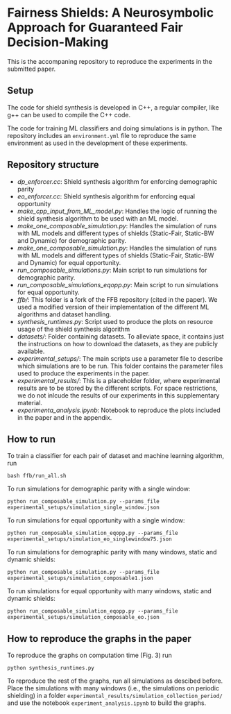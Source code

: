 # Fairness Shields: A Neurosymbolic Approach for Guaranteed Fair Decision-Making

This is the accompaning repository to reproduce the experiments in the submitted paper. 

## Setup
The code for shield synthesis is developed in C++, a regular compiler, like g++ can be used to compile the C++ code.

The code for training ML classifiers and doing simulations is in python. The repository includes an `environment.yml` file to reproduce the same environment as used in the development of these experiments.

## Repository structure
- *dp_enforcer.cc*: Shield synthesis algorithm for enforcing demographic parity
- *eo_enforcer.cc*: Shield synthesis algorithm for enforcing equal opportunity
- *make_cpp_input_from_ML_model.py*: Handles the logic of running the shield synthesis algorithm to be used with an ML model.
- *make_one_composable_simulation.py*: Handles the simulation of runs with ML models and different types of shields (Static-Fair, Static-BW and Dynamic) for demographic parity.
- *make_one_composable_simulation.py*: Handles the simulation of runs with ML models and different types of shields (Static-Fair, Static-BW and Dynamic) for equal opportunity.
- *run_composable_simulations.py*: Main script to run simulations for demographic parity. 
- *run_composable_simulations_eqopp.py*: Main script to run simulations for equal opportunity.
- *ffb/*: This folder is a fork of the FFB repository (cited in the paper). We used a modified version of their implementation of the different ML algorithms and dataset handling.
- *synthesis_runtimes.py*: Script used to produce the plots on resource usage of the shield synthesis algorithm
- *datasets/*: Folder containing datasets. To alleviate space, it contains just the instructions on how to download the datasets, as they are publicly available.
- *experimental_setups/*: The main scripts use a parameter file to describe which simulations are to be run. This folder contains the parameter files used to produce the experiments in the paper.
- *experimental_results/*: This is a placeholder folder, where experimental results are to be stored by the different scripts. For space restrictions, we do not inlcude the results of our experiments in this supplementary material.
- *experimenta_analysis.ipynb*: Notebook to reproduce the plots included in the paper and in the appendix.


## How to run

To train a classifier for each pair of dataset and machine learning algorithm, run 
```
bash ffb/run_all.sh
```

To run simulations for demographic parity with a single window:
```
python run_composable_simulation.py --params_file experimental_setups/simulation_single_window.json
```

To run simulations for equal opportunity with a single window:
```
python run_composable_simulation_eqopp.py --params_file experimental_setups/simulation_eo_singlewindow75.json
```

To run simulations for demographic parity with many windows, static and dynamic shields:
```
python run_composable_simulation.py --params_file experimental_setups/simulation_composable1.json
```

To run simulations for equal opportunity with many windows, static and dynamic shields:
```
python run_composable_simulation_eqopp.py --params_file experimental_setups/simulation_composable_eo.json
```

## How to reproduce the graphs in the paper
To reproduce the graphs on computation time (Fig. 3) run
```
python synthesis_runtimes.py
```

To reproduce the rest of the graphs, run all simulations as descibed before. Place the simulations with many windows (i.e., the simulations on periodic shielding) in a folder `experimental_results/simulation_collection_period/` and use the notebook `experiment_analysis.ipynb` to build the graphs.
